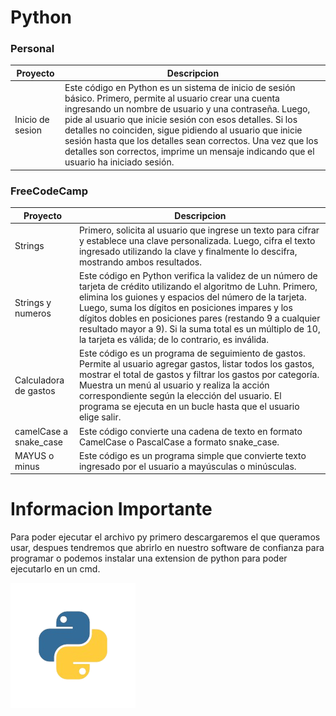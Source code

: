 # Python
### Personal
|Proyecto|Descripcion|
|-----|-----|
|Inicio de sesion|Este código en Python es un sistema de inicio de sesión básico. Primero, permite al usuario crear una cuenta ingresando un nombre de usuario y una contraseña. Luego, pide al usuario que inicie sesión con esos detalles. Si los detalles no coinciden, sigue pidiendo al usuario que inicie sesión hasta que los detalles sean correctos. Una vez que los detalles son correctos, imprime un mensaje indicando que el usuario ha iniciado sesión.|

### FreeCodeCamp
|Proyecto|Descripcion|
|-----|-----|
|Strings|Primero, solicita al usuario que ingrese un texto para cifrar y establece una clave personalizada. Luego, cifra el texto ingresado utilizando la clave y finalmente lo descifra, mostrando ambos resultados.|
|Strings y numeros|Este código en Python verifica la validez de un número de tarjeta de crédito utilizando el algoritmo de Luhn. Primero, elimina los guiones y espacios del número de la tarjeta. Luego, suma los dígitos en posiciones impares y los dígitos dobles en posiciones pares (restando 9 a cualquier resultado mayor a 9). Si la suma total es un múltiplo de 10, la tarjeta es válida; de lo contrario, es inválida.|
|Calculadora de gastos|Este código es un programa de seguimiento de gastos. Permite al usuario agregar gastos, listar todos los gastos, mostrar el total de gastos y filtrar los gastos por categoría. Muestra un menú al usuario y realiza la acción correspondiente según la elección del usuario. El programa se ejecuta en un bucle hasta que el usuario elige salir.|
|camelCase a snake_case|Este código convierte una cadena de texto en formato CamelCase o PascalCase a formato snake_case.|
|MAYUS o minus|Este código es un programa simple que convierte texto ingresado por el usuario a mayúsculas o minúsculas.|

# Informacion Importante

Para poder ejecutar el archivo py primero descargaremos el que queramos usar, despues tendremos que abrirlo en nuestro software de confianza para programar o podemos instalar una extension de python para poder ejecutarlo en un cmd.

![Ejemplo de pez](https://raw.githubusercontent.com/Eriquito00/Eriquito00/main/img/python.png)
